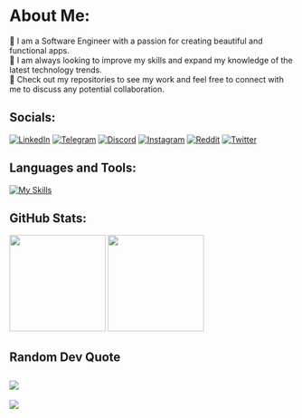 # About Me:
🔹️ I am a Software Engineer with a passion for creating beautiful and functional apps.<br />
🔹️ I am always looking to improve my skills and expand my knowledge of the latest technology trends.<br />
🔹️ Check out my repositories to see my work and feel free to connect with me to discuss any potential collaboration.

## Socials:
[![LinkedIn](https://img.shields.io/badge/linkedin-blue?logo=linkedin&logoColor=white)](https://www.linkedin.com/in/tw0ch) 
[![Telegram](https://img.shields.io/badge/Telegram-blue?logo=Telegram&logoColor=white)](https://t.me/egormzln)
[![Discord](https://img.shields.io/badge/Discord-%237289DA.svg?logo=discord&logoColor=white)](https://discordapp.com/users/371333543928004639)
[![Instagram](https://img.shields.io/badge/Instagram-%23E4405F.svg?logo=Instagram&logoColor=white)](https://instagram.com/tw0ch)
[![Reddit](https://img.shields.io/badge/Reddit-%23FF4500.svg?logo=Reddit&logoColor=white)](https://reddit.com/user/tw0ch)
[![Twitter](https://img.shields.io/badge/Twitter-%231DA1F2.svg?logo=Twitter&logoColor=white)](https://twitter.com/tw0ch1) 

## Languages and Tools:
[![My Skills](https://skillicons.dev/icons?i=flutter,dart,python,fastapi,javascript,html,css,react,java,docker)](https://skillicons.dev) 

## GitHub Stats:
<p align="left">
<img src="https://github-readme-stats-git-master-tw0ch.vercel.app/api?username=tw0ch&theme=react&hide_border=true&include_all_commits=true&count_private=true" height="170"/>
<img src="https://github-readme-stats-git-master-tw0ch.vercel.app/api/top-langs/?username=tw0ch&theme=react&hide_border=true&include_all_commits=true&count_private=false&layout=compact" height="170"/>
</p>


## Random Dev Quote
![](https://quotes-github-readme.vercel.app/api?type=horizontal&theme=tokyonight)
---
[![](https://visitcount.itsvg.in/api?id=tw0ch&label=Profile%20Views&color=0&icon=7&pretty=true)](https://visitcount.itsvg.in)
